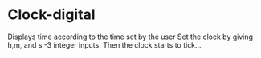 # Clock-digital
Displays time according to the time set by the user
Set the clock by giving h,m, and s -3 integer inputs. Then the clock starts to tick...
